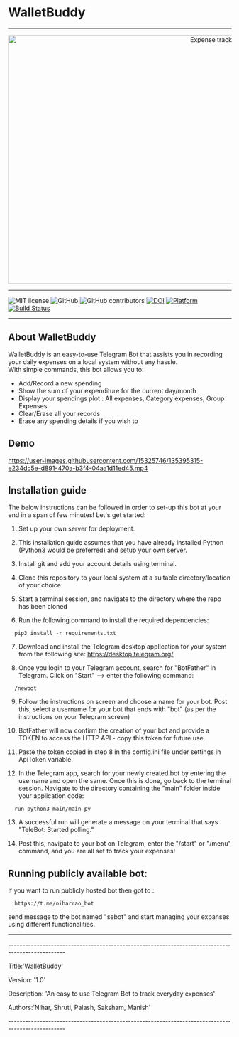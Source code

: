 # WalletBuddy
<hr>
<p align="center">
<a><img  height=560 width=1000 
  src="https://github.com/deekay2310/MyDollarBot/blob/c56b4afd4fd5bbfffea0d0a4aade58596a5cb678/docs/0001-8711513694_20210926_212845_0000.png" alt="Expense tracking made easy!"></a>
</p>
<hr>

![MIT license](https://img.shields.io/badge/License-MIT-green.svg)
![GitHub](https://img.shields.io/badge/Language-Python-blue.svg)
![GitHub contributors](https://img.shields.io/github/contributors/deekay2310/SE21_HW2B_Group6)
[![DOI](https://zenodo.org/badge/DOI/10.5281/zenodo.5542548.svg)](https://doi.org/10.5281/zenodo.5542548)
[![Platform](https://img.shields.io/badge/Platform-Telegram-blue)](https://desktop.telegram.org/)
[![Build Status](https://app.travis-ci.com/deekay2310/MyDollarBot.svg?branch=main)](https://app.travis-ci.com/github/deekay2310/MyDollarBot)

<hr>

## About WalletBuddy

WalletBuddy is an easy-to-use Telegram Bot that assists you in recording your daily expenses on a local system without any hassle.  
With simple commands, this bot allows you to:
- Add/Record a new spending
- Show the sum of your expenditure for the current day/month
- Display your spendings plot : All expenses, Category expenses, Group Expenses
- Clear/Erase all your records
- Erase any spending details if you wish to

## Demo
https://user-images.githubusercontent.com/15325746/135395315-e234dc5e-d891-470a-b3f4-04aa1d11ed45.mp4

## Installation guide

The below instructions can be followed in order to set-up this bot at your end in a span of few minutes! Let's get started:

1. Set up your own server for deployment.

2. This installation guide assumes that you have already installed Python (Python3 would be preferred) and setup your own server.

3. Install git and add your account details using terminal.

4. Clone this repository to your local system at a suitable directory/location of your choice

5. Start a terminal session, and navigate to the directory where the repo has been cloned

6. Run the following command to install the required dependencies:
```
  pip3 install -r requirements.txt
```
7. Download and install the Telegram desktop application for your system from the following site: https://desktop.telegram.org/

8. Once you login to your Telegram account, search for "BotFather" in Telegram. Click on "Start" --> enter the following command:
```
  /newbot
```
9. Follow the instructions on screen and choose a name for your bot. Post this, select a username for your bot that ends with "bot" (as per the instructions on your Telegram screen)

10. BotFather will now confirm the creation of your bot and provide a TOKEN to access the HTTP API - copy this token for future use.

11. Paste the token copied in step 8 in the config.ini file under settings in ApiToken variable.

12. In the Telegram app, search for your newly created bot by entering the username and open the same. Once this is done, go back to the terminal session. Navigate to the directory containing the "main" folder inside your application code:
```
  run python3 main/main py
```
13. A successful run will generate a message on your terminal that says "TeleBot: Started polling." 

14. Post this, navigate to your bot on Telegram, enter the "/start" or "/menu" command, and you are all set to track your expenses!

## Running publicly available bot:

If you want to run publicly hosted bot then got to :
```
  https://t.me/niharrao_bot
```
send message to the bot named "sebot" and start managing your expanses using different functionalities.


<hr>
<p>--------------------------------------------------------------------------------------------------</p>
<p>Title:'WalletBuddy'</p>
<p>Version: '1.0'</p>
<p>Description: 'An easy to use Telegram Bot to track everyday expenses'</p>
<p>Authors:'Nihar, Shruti, Palash, Saksham, Manish'</p>
<p>--------------------------------------------------------------------------------------------------</p>
